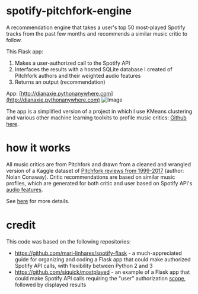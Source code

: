 # spotify-pitchfork-engine

A recommendation engine that takes a user's top 50 most-played Spotify tracks from the past few months
 and recommends a similar music critic to follow.

 This Flask app:
 1. Makes a user-authorized call to the Spotify API
 2. Interfaces the results with a hosted SQLite database I created of Pitchfork authors and their weighted audio features
 3. Returns an output (recommendation)

App: [http://dianaxie.pythonanywhere.com](http://dianaxie.pythonanywhere.com)
![Image](https://github.com/diana-xie/spotify-pitchfork-flask/blob/master/static/frontpage.PNG)

The app is a simplified version of a project in which I use KMeans clustering and various other machine learning toolkits to profile music critics: [Github here](https://github.com/diana-xie/spotify_pitchfork_recommendations).

# how it works
All music critics are from Pitchfork and drawn from a cleaned and wrangled version of a
 Kaggle dataset of [Pitchfork reviews from 1999-2017](https://www.kaggle.com/nolanbconaway/pitchfork-data)
  (author: Nolan Conaway). Critic recommendations are based on similar music profiles,
 which are generated for both critic and user based on Spotify API's
 [audio features](https://developer.spotify.com/documentation/web-api/reference/tracks/get-audio-features/).

See [here](http://dianaxie.pythonanywhere.com/howitworks) for more details.

# credit

This code was based on the following repositories:
 - https://github.com/mari-linhares/spotify-flask - a much-appreciated guide for organizing and coding a Flask app that could
make authorized Spotify API calls, with flexibility between Python 2 and 3
- https://github.com/siquick/mostplayed - an example of a Flask app that could make Spotify API calls
requiring the "user" authorization [scope](https://developer.spotify.com/documentation/general/guides/scopes/),
followed by displayed results



